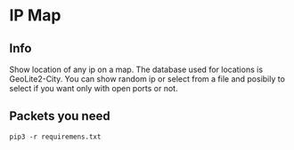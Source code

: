 # IP Map

## Info
 Show location of any ip on a map. The database used for locations is GeoLite2-City. You can show random ip or select from a file and posibily to select if you want only with open ports or not.
 
 
## Packets you need
 ```
 pip3 -r requiremens.txt
 ```
